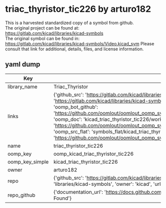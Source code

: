 # triac_thyristor_tic226 by arturo182  
This is a harvested standardized copy of a symbol from github.  
The original project can be found at:  
https://gitlab.com/kicad/libraries/kicad-symbols  
The original symbol can be found in:
https://gitlab.com/kicad/libraries/kicad-symbols/Video.kicad_sym
Please consult that link for additional, details, files, and license information.  
## yaml dump  
| Key | Value |  
| --- | --- |  
| library_name | Triac_Thyristor |  
| links | {'github_src': 'https://gitlab.com/kicad/libraries/kicad-symbols/Video.kicad_sym', 'github_src_repo': 'https://gitlab.com/kicad/libraries/kicad-symbols', 'oomp_bot': 'kicad_triac_thyristor_tic226/working', 'oomp_bot_github': 'https://github.com/oomlout/oomlout_oomp_symbol_bot/tree/main/kicad_triac_thyristor_tic226/working', 'oomp_doc': 'kicad_triac_thyristor_tic226/working', 'oomp_doc_github': 'https://github.com/oomlout/oomlout_oomp_symbol_doc/tree/main/kicad_triac_thyristor_tic226/working', 'oomp_src_flat': 'symbols_flat/kicad_triac_thyristor_tic226/working', 'oomp_src_flat_github': 'https://github.com/oomlout/oomlout_oomp_symbol_src/tree/main/kicad_triac_thyristor_tic226/working'} |  
| name | triac_thyristor_tic226 |  
| oomp_key | oomp_kicad_triac_thyristor_tic226 |  
| oomp_key_simple | kicad_triac_thyristor_tic226 |  
| owner | arturo182 |  
| repo | {'github_src': 'https://gitlab.com/kicad/libraries/kicad-symbols/Video.kicad_sym', 'name': 'libraries/kicad-symbols', 'owner': 'kicad', 'url': 'https://gitlab.com/kicad/libraries/kicad-symbols'} |  
| repo_github | {'documentation_url': 'https://docs.github.com/rest/repos/repos#get-a-repository', 'message': 'Not Found'} |  

